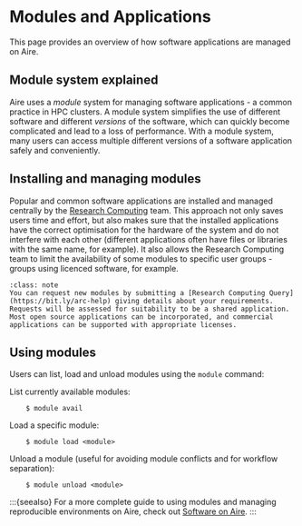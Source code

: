 # Modules and Applications

This page provides an overview of how software applications are managed on Aire.

## Module system explained

Aire uses a *module* system for managing software applications - a common practice in HPC clusters. A module system simplifies the use of different software and different *versions* of the software, which can quickly become complicated and lead to a loss of performance. With a module system, many users can access multiple different versions of a software application safely and conveniently.

## Installing and managing modules

Popular and common software applications are installed and managed centrally by the [Research Computing](https://arc.leeds.ac.uk/) team. This approach not only saves users time and effort, but also makes sure that the installed applications have the correct optimisation for the hardware of the system and do not interfere with each other (different applications often have files or libraries with the same name, for example). It also allows the Research Computing team to limit the availability of some modules to specific user groups - groups using licenced software, for example.

```{admonition} Requesting new modules
:class: note
You can request new modules by submitting a [Research Computing Query](https://bit.ly/arc-help) giving details about your requirements. Requests will be assessed for suitability to be a shared application. Most open source applications can be incorporated, and commercial applications can be supported with appropriate licenses.
```

## Using modules

Users can list, load and unload modules using the `module` command:

List currently available modules:

        $ module avail

Load a specific module:

        $ module load <module>

Unload a module (useful for avoiding module conflicts and for workflow separation):

        $ module unload <module>

:::{seealso}
For a more complete guide to using modules and managing reproducible environments on Aire, check out [Software on Aire](../software/start.md).
:::
